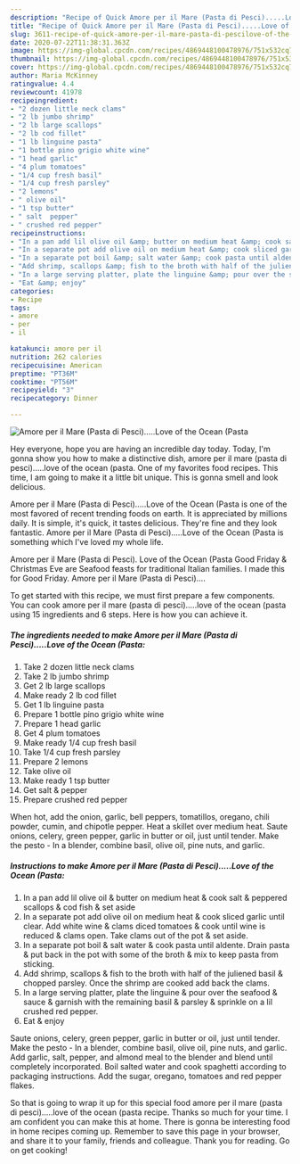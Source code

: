 ```yaml
---
description: "Recipe of Quick Amore per il Mare (Pasta di Pesci).....Love of the Ocean (Pasta"
title: "Recipe of Quick Amore per il Mare (Pasta di Pesci).....Love of the Ocean (Pasta"
slug: 3611-recipe-of-quick-amore-per-il-mare-pasta-di-pescilove-of-the-ocean-pasta
date: 2020-07-22T11:38:31.363Z
image: https://img-global.cpcdn.com/recipes/4869448100478976/751x532cq70/amore-per-il-mare-pasta-di-pescilove-of-the-ocean-pasta-recipe-main-photo.jpg
thumbnail: https://img-global.cpcdn.com/recipes/4869448100478976/751x532cq70/amore-per-il-mare-pasta-di-pescilove-of-the-ocean-pasta-recipe-main-photo.jpg
cover: https://img-global.cpcdn.com/recipes/4869448100478976/751x532cq70/amore-per-il-mare-pasta-di-pescilove-of-the-ocean-pasta-recipe-main-photo.jpg
author: Maria McKinney
ratingvalue: 4.4
reviewcount: 41978
recipeingredient:
- "2 dozen little neck clams"
- "2 lb jumbo shrimp"
- "2 lb large scallops"
- "2 lb cod fillet"
- "1 lb linguine pasta"
- "1 bottle pino grigio white wine"
- "1 head garlic"
- "4 plum tomatoes"
- "1/4 cup fresh basil"
- "1/4 cup fresh parsley"
- "2 lemons"
- " olive oil"
- "1 tsp butter"
- " salt  pepper"
- " crushed red pepper"
recipeinstructions:
- "In a pan add lil olive oil &amp; butter on medium heat &amp; cook salt &amp; peppered scallops &amp; cod fish &amp; set aside"
- "In a separate pot add olive oil on medium heat &amp; cook sliced garlic until clear. Add white wine &amp; clams diced tomatoes &amp; cook until wine is reduced &amp; clams open. Take clams out of the pot &amp; set aside."
- "In a separate pot boil &amp; salt water &amp; cook pasta until aldente. Drain pasta &amp; put back in the pot with some of the broth &amp; mix to keep pasta from sticking."
- "Add shrimp, scallops &amp; fish to the broth with half of the juliened basil &amp; chopped parsley. Once the shrimp are cooked add back the clams."
- "In a large serving platter, plate the linguine &amp; pour over the seafood &amp; sauce &amp; garnish with the remaining basil &amp; parsley &amp; sprinkle on a lil crushed red pepper."
- "Eat &amp; enjoy"
categories:
- Recipe
tags:
- amore
- per
- il

katakunci: amore per il 
nutrition: 262 calories
recipecuisine: American
preptime: "PT36M"
cooktime: "PT56M"
recipeyield: "3"
recipecategory: Dinner

---
```



![Amore per il Mare (Pasta di Pesci).....Love of the Ocean (Pasta](https://img-global.cpcdn.com/recipes/4869448100478976/751x532cq70/amore-per-il-mare-pasta-di-pescilove-of-the-ocean-pasta-recipe-main-photo.jpg)

Hey everyone, hope you are having an incredible day today. Today, I'm gonna show you how to make a distinctive dish, amore per il mare (pasta di pesci).....love of the ocean (pasta. One of my favorites food recipes. This time, I am going to make it a little bit unique. This is gonna smell and look delicious.

Amore per il Mare (Pasta di Pesci).....Love of the Ocean (Pasta is one of the most favored of recent trending foods on earth. It is appreciated by millions daily. It is simple, it's quick, it tastes delicious. They're fine and they look fantastic. Amore per il Mare (Pasta di Pesci).....Love of the Ocean (Pasta is something which I've loved my whole life.

Amore per il Mare (Pasta di Pesci). Love of the Ocean (Pasta Good Friday &amp; Christmas Eve are Seafood feasts for traditional Italian families. I made this for Good Friday. Amore per il Mare (Pasta di Pesci)….


To get started with this recipe, we must first prepare a few components. You can cook amore per il mare (pasta di pesci).....love of the ocean (pasta using 15 ingredients and 6 steps. Here is how you can achieve it.

<!--inarticleads1-->

##### The ingredients needed to make Amore per il Mare (Pasta di Pesci).....Love of the Ocean (Pasta:

1. Take 2 dozen little neck clams
1. Take 2 lb jumbo shrimp
1. Get 2 lb large scallops
1. Make ready 2 lb cod fillet
1. Get 1 lb linguine pasta
1. Prepare 1 bottle pino grigio white wine
1. Prepare 1 head garlic
1. Get 4 plum tomatoes
1. Make ready 1/4 cup fresh basil
1. Take 1/4 cup fresh parsley
1. Prepare 2 lemons
1. Take  olive oil
1. Make ready 1 tsp butter
1. Get  salt &amp; pepper
1. Prepare  crushed red pepper


When hot, add the onion, garlic, bell peppers, tomatillos, oregano, chili powder, cumin, and chipotle pepper. Heat a skillet over medium heat. Saute onions, celery, green pepper, garlic in butter or oil, just until tender. Make the pesto - In a blender, combine basil, olive oil, pine nuts, and garlic. 

<!--inarticleads2-->

##### Instructions to make Amore per il Mare (Pasta di Pesci).....Love of the Ocean (Pasta:

1. In a pan add lil olive oil &amp; butter on medium heat &amp; cook salt &amp; peppered scallops &amp; cod fish &amp; set aside
1. In a separate pot add olive oil on medium heat &amp; cook sliced garlic until clear. Add white wine &amp; clams diced tomatoes &amp; cook until wine is reduced &amp; clams open. Take clams out of the pot &amp; set aside.
1. In a separate pot boil &amp; salt water &amp; cook pasta until aldente. Drain pasta &amp; put back in the pot with some of the broth &amp; mix to keep pasta from sticking.
1. Add shrimp, scallops &amp; fish to the broth with half of the juliened basil &amp; chopped parsley. Once the shrimp are cooked add back the clams.
1. In a large serving platter, plate the linguine &amp; pour over the seafood &amp; sauce &amp; garnish with the remaining basil &amp; parsley &amp; sprinkle on a lil crushed red pepper.
1. Eat &amp; enjoy


Saute onions, celery, green pepper, garlic in butter or oil, just until tender. Make the pesto - In a blender, combine basil, olive oil, pine nuts, and garlic. Add garlic, salt, pepper, and almond meal to the blender and blend until completely incorporated. Boil salted water and cook spaghetti according to packaging instructions. Add the sugar, oregano, tomatoes and red pepper flakes. 

So that is going to wrap it up for this special food amore per il mare (pasta di pesci).....love of the ocean (pasta recipe. Thanks so much for your time. I am confident you can make this at home. There is gonna be interesting food in home recipes coming up. Remember to save this page in your browser, and share it to your family, friends and colleague. Thank you for reading. Go on get cooking!
